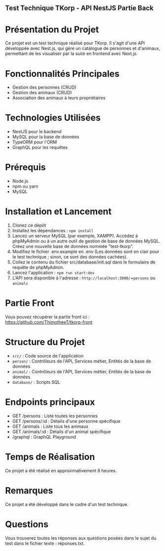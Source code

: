 ## Test Technique TKorp - API NestJS Partie Back

# Présentation du Projet

Ce projet est un test technique réalisé pour TKorp. Il s'agit d'une API développée avec Nest.js, 
qui gère un catalogue de personnes et d'animaux, permettant de les visualiser par la suite en 
frontend avec Next.js.

# Fonctionnalités Principales

- Gestion des personnes (CRUD)
- Gestion des animaux (CRUD)
- Association des animaux à leurs propriétaires

# Technologies Utilisées

- NestJS pour le backend
- MySQL pour la base de données
- TypeORM pour l'ORM
- GraphQL pour les requêtes

# Prérequis

- Node.js
- npm ou yarn
- MySQL

# Installation et Lancement

1. Clonez ce dépôt
2. Installez les dépendances : `npm install`
3. Lancez un serveur MySQL (par exemple, XAMPP).
   Accédez à phpMyAdmin ou à un autre outil de gestion de base de données MySQL.
   Créez une nouvelle base de données nommée "test-tkorp".
4. Modifiez le fichier .env.example en .env (Les données sont en clair pour le test technique ; sinon, ce sont des données cachées).
5. Collez le contenu du fichier src/database/init.sql dans le formulaire de requête de phpMyAdmin.
6. Lancez l'application : `npm run start:dev`
7. L'API sera disponible à l'adresse : `http://localhost:3000/`+`persons` ou `animals`

# Partie Front 

Vous pouvez récupérer la partie front ici : https://github.com/ThimotheeT/tkorp-front

# Structure du Projet

- `src/` : Code source de l'application
- `person/` : Contrôleurs de l'API, Services métier, Entités de la base de données
- `animal/` : Contrôleurs de l'API, Services métier, Entités de la base de données
- `database/` : Scripts SQL 

# Endpoints principaux

- GET /persons : Liste toutes les personnes
- GET /persons/:id : Détails d'une personne spécifique
- GET /animals : Liste tous les animaux
- GET /animals/:id : Détails d'un animal spécifique
- /graphql : GraphQL Playground

# Temps de Réalisation

Ce projet a été réalisé en approximativement 8 heures.

# Remarques

Ce projet a été développé dans le cadre d'un test technique.

# Questions 

Vous trouverez toutes les réponses aux questions posées dans le sujet du test dans le fichier texte : réponses.txt.